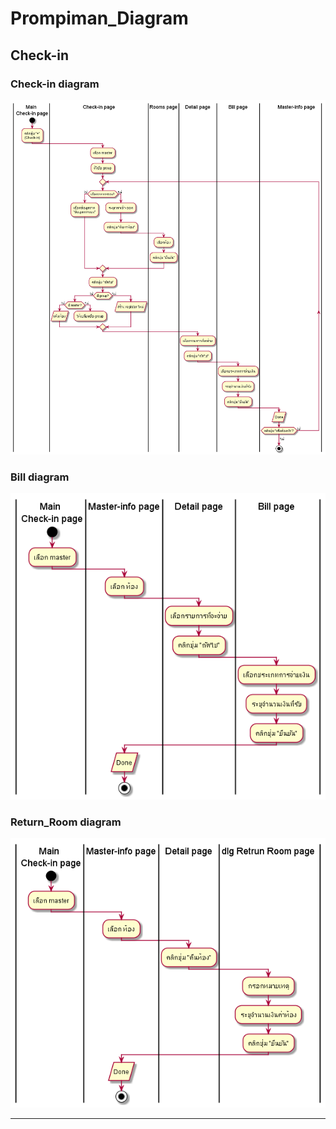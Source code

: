# Prompiman_Diagram

## Check-in

### Check-in diagram
![Check-in diagram](out\diagram\Check-in\Check-in\Check-in.png)

### Bill diagram
![Bill diagram](out\diagram\Check-in\Bill\Bill.png)

### Return_Room diagram
![Return_Room diagram](out\diagram\Check-in\Return_Room\Return_Room.png)

---